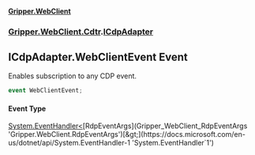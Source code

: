#### [Gripper.WebClient](index 'index')
### [Gripper.WebClient.Cdtr](Gripper_WebClient_Cdtr 'Gripper.WebClient.Cdtr').[ICdpAdapter](Gripper_WebClient_Cdtr_ICdpAdapter 'Gripper.WebClient.Cdtr.ICdpAdapter')
## ICdpAdapter.WebClientEvent Event
Enables subscription to any CDP event.  
```csharp
event WebClientEvent;
```
#### Event Type
[System.EventHandler&lt;](https://docs.microsoft.com/en-us/dotnet/api/System.EventHandler-1 'System.EventHandler`1')[RdpEventArgs](Gripper_WebClient_RdpEventArgs 'Gripper.WebClient.RdpEventArgs')[&gt;](https://docs.microsoft.com/en-us/dotnet/api/System.EventHandler-1 'System.EventHandler`1')
